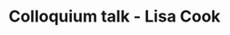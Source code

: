 ---
name: Lisa Cook
position: Michigan State University
title: Colloquium talk - Lisa Cook
date_coll: Friday, May 15 2020, 12:00-1:15 PM EST
bio: Lisa D. Cook is Professor of Economics and International Relations at Michigan State University. She earned a Ph.D. in economics from the University of California, Berkeley with fields in macroeconomics and international economics. Previously, she was on the faculty of Harvard University's Kennedy School of Government. Her current research interests include economic growth and development, innovation, and financial crises. She has been published in the American Economic Review, the Journal of Economic Growth, among other journals, and is an associate editor of the Journal of Economic Literature and the Journal of Economic History. Dr. Cook has been funded by NSF and the National Bureau of Economic Research, among others. She is currently Director of the American Economic Association Summer Program and a Research Associate at the National Bureau of Economic Research. She served in the Obama White House at the Council of Economic Advisers from 2011 to 2012.
talktitle: Mobile Money and the COVID-19 Crisis
talkapstract: Direct payments from the $2.2 trillion CARES Act passed by Congress should get to roughly 80% of Americans - tax filers and those receiving federal assistance - relatively quickly, about three weeks. The other 20% represent some of the most vulnerable people in the economy - the "underbanked" (19% of Americans), those who don't make enough income to file tax returns (or don't file for other reasons), and those for whom addresses have changed or are not readily available. Many are low-wage workers among the record 30 million who filed for unemployment insurance in the last four weeks. This pandemic and resulting human, economic, and financial crises are unfolding at break-neck speed, and bills were and are still due. These payments of $1,200 per adult will be a critical first lifeline for many households and the economy. To minimize the likelihood that an illiquidity crisis becomes a bankruptcy crisis in the coming weeks and months, Congress and the Treasury (with the Federal Reserve and FDIC) must act with all deliberate speed to get people paid now and not months from now. Ninety-six percent of American adults have cell phones or smartphones that could be used to speed up payments to those who are not on IRS or federal assistance rolls. A substantial share of smartphone users already makes payments using mobile platforms. Both the literature and recent experience of financial institutions suggest that the mobile money infrastructure that already can be leveraged to great effect in this crisis, and, more generally, the digital infrastructure of the federal government must be upgraded before the next crisis.
description: Lisa Cook - Mobile Money and the COVID-19 Crisis
season: Spring 2020
active: 0
image: "/assets/colloquium/lisacook.jpg"
link: https://lisadcook.net/
youtube_link: https://www.youtube.com/watch?v=FMC_Ligo21A
---